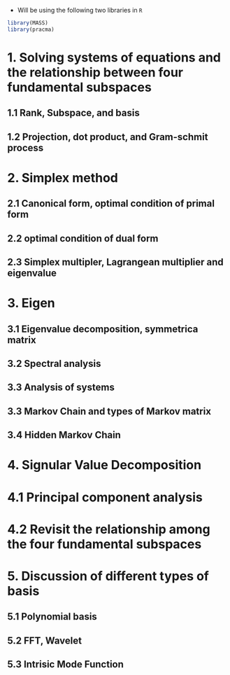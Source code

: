 
- Will be using the following two libraries in `R`
```R
library(MASS)
library(pracma)
```

# 1. Solving systems of equations and the relationship between four fundamental subspaces
## 1.1 Rank, Subspace, and basis
## 1.2 Projection, dot product, and Gram-schmit process

# 2. Simplex method
## 2.1 Canonical form, optimal condition of primal form
## 2.2 optimal condition of dual form
## 2.3 Simplex multipler, Lagrangean multiplier and eigenvalue

# 3. Eigen
## 3.1 Eigenvalue decomposition, symmetrica matrix
## 3.2 Spectral analysis
## 3.3 Analysis of systems
## 3.3 Markov Chain and types of Markov matrix
## 3.4 Hidden Markov Chain

# 4. Signular Value Decomposition
# 4.1 Principal component analysis
# 4.2 Revisit the relationship among the four fundamental subspaces

# 5. Discussion of different types of basis
## 5.1 Polynomial basis
## 5.2 FFT, Wavelet
## 5.3 Intrisic Mode Function
